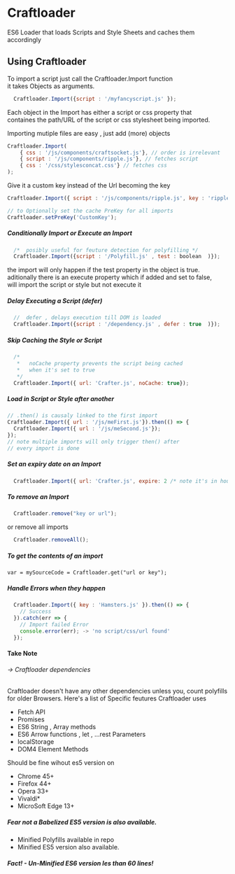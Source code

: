 # Craftloader
ES6 Loader that loads Scripts and Style Sheets and caches them accordingly 


## Using Craftloader    

To import a script just call the Craftloader.Import function    
it takes Objects as arguments.    

``` javascript
  Craftloader.Import({script : '/myfancyscript.js' });
```    
Each object in the Import has either a script or css property that    
containes the path/URL of the script or css stylesheet being imported.    

Importing mutiple files are easy , just add (more) objects
``` javascript
Craftloader.Import(
    { css : '/js/components/craftsocket.js'}, // order is irrelevant
    { script : '/js/components/ripple.js'}, // fetches script 
    { css : '/css/stylesconcat.css'} // fetches css 
);

```

Give it a custom key instead of the Url becoming the key

``` javascript
Craftloader.Import({ script : '/js/components/ripple.js', key : 'rippler'});

// to Optionally set the cache PreKey for all imports 
Craftloader.setPreKey('CustomKey');

```

##### Conditionally Import or Execute an Import

``` javascript
  /*  posibly useful for feuture detection for polyfilling */
  Craftloader.Import({script : '/Polyfill.js' , test : boolean  )});
``` 
the import will only happen if the test property in the object is true.      
aditionally there is an execute property which if added and set to false,    
will import the script or style but not execute it    

##### Delay Executing a Script (defer)

``` javascript
  //  defer , delays execution till DOM is loaded
  Craftloader.Import({script : '/dependency.js' , defer : true  )});
``` 

##### Skip Caching the Style or Script

``` javascript
  /* 
   *   noCache property prevents the script being cached 
   *   when it's set to true 
   */
  Craftloader.Import({ url: 'Crafter.js', noCache: true});
```

##### Load in Script or Style after another    

``` javascript
// .then() is causaly linked to the first import
Craftloader.Import({ url : '/js/meFirst.js'}).then(() => {
  Craftloader.Import({ url : '/js/meSecond.js'});
});
// note multiple imports will only trigger then() after 
// every import is done
```

##### Set an expiry date on an Import

``` javascript
  Craftloader.Import({ url: 'Crafter.js', expire: 2 /* note it's in hours */});
```

##### To remove an Import

``` javascript
  Craftloader.remove("key or url");
```
or remove all imports 

``` javascript
  Craftloader.removeAll();
```

##### To get the contents of an import

`var = mySourceCode = Craftloader.get("url or key");`

##### Handle Errors when they happen

``` javascript
  Craftloader.Import({ key : 'Hamsters.js' }).then(() => {
    // Success
  }).catch(err => {
    // Import failed Error
    console.error(err); -> 'no script/css/url found'
  });
```
#### Take Note
###### -> Craftloader dependencies
  Craftloader doesn't have any other dependencies unless you,
  count polyfills for older Browsers.
  Here's a list of Specific feutures Craftloader uses
  * Fetch API
  * Promises
  * ES6 String , Array methods
  * ES6 Arrow functions , let , ...rest Parameters
  * localStorage
  * DOM4 Element Methods

Should be fine wihout es5 version on 
* Chrome 45+
* Firefox 44+
* Opera 33+
* Vivaldi*
* MicroSoft Edge 13+

##### Fear not a Babelized ES5 version is also available.
* Minified Polyfills available in repo
* Minified ES5 version also available.

##### Fact! - Un-Minified ES6 version les than 60 lines!


